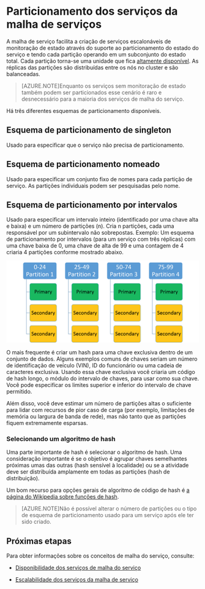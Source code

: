 <properties
   pageTitle="Particionamento dos serviços da malha de serviço"
   description="Descreve como particionar os serviços de malha do serviço"
   services="service-fabric"
   documentationCenter=".net"
   authors="appi101"
   manager="timlt"
   editor=""/>

<tags
   ms.service="service-fabric"
   ms.devlang="dotnet"
   ms.topic="article"
   ms.tgt_pltfrm="NA"
   ms.workload="NA"
   ms.date="04/13/2015"
   ms.author="aprameyr"/>

# Particionamento dos serviços da malha de serviços
A malha de serviço facilita a criação de serviços escalonáveis de monitoração de estado através do suporte ao particionamento do estado do serviço e tendo cada partição operando em um subconjunto do estado total. Cada partição torna-se uma unidade que fica [altamente disponível](service-fabric-availability-services.md). As réplicas das partições são distribuídas entre os nós no cluster e são balanceadas.

> [AZURE.NOTE]Enquanto os serviços sem monitoração de estado também podem ser particionados esse cenário é raro e desnecessário para a maioria dos serviços de malha do serviço.

Há três diferentes esquemas de particionamento disponíveis.

## Esquema de particionamento de singleton
Usado para especificar que o serviço não precisa de particionamento.

## Esquema de particionamento nomeado
Usado para especificar um conjunto fixo de nomes para cada partição de serviço. As partições individuais podem ser pesquisadas pelo nome.

## Esquema de particionamento por intervalos
Usado para especificar um intervalo inteiro (identificado por uma chave alta e baixa) e um número de partições (n). Cria n partições, cada uma responsável por um subintervalo não sobrepostas. Exemplo: Um esquema de particionamento por intervalos (para um serviço com três réplicas) com uma chave baixa de 0, uma chave de alta de 99 e uma contagem de 4 criaria 4 partições conforme mostrado abaixo.

![Particionamento por intervalos](./media/service-fabric-concepts-partitioning/range-partitioning.png)

O mais frequente é criar um hash para uma chave exclusiva dentro de um conjunto de dados. Alguns exemplos comuns de chaves seriam um número de identificação de veículo (VIN), ID do funcionário ou uma cadeia de caracteres exclusiva. Usando essa chave exclusiva você criaria um código de hash longo, o módulo do intervalo de chaves, para usar como sua chave. Você pode especificar os limites superior e inferior do intervalo de chave permitido.

Além disso, você deve estimar um número de partições altas o suficiente para lidar com recursos de pior caso de carga (por exemplo, limitações de memória ou largura de banda de rede), mas não tanto que as partições fiquem extremamente esparsas.

### Selecionando um algoritmo de hash
Uma parte importante de hash é selecionar o algoritmo de hash. Uma consideração importante é se o objetivo é agrupar chaves semelhantes próximas umas das outras (hash sensível à localidade) ou se a atividade deve ser distribuída amplamente em todas as partições (hash de distribuição).

Um bom recurso para opções gerais de algoritmo de código de hash é [a página do Wikipedia sobre funções de hash](http://en.wikipedia.org/wiki/Hash_function).

> [AZURE.NOTE]Não é possível alterar o número de partições ou o tipo de esquema de particionamento usado para um serviço após ele ter sido criado.

## Próximas etapas

Para obter informações sobre os conceitos de malha do serviço, consulte:

- [Disponibilidade dos serviços de malha do serviço](service-fabric-availability-services.md)

- [Escalabilidade dos serviços da malha de serviço](service-fabric-concepts-scalability.md)
 

<!---HONumber=August15_HO6-->